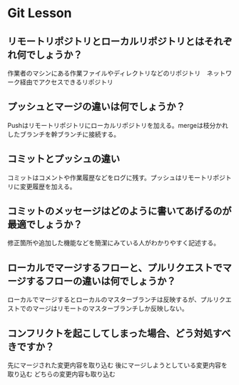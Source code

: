# Git Lesson

## リモートリポジトリとローカルリポジトリとはそれぞれ何でしょうか？
作業者のマシンにある作業ファイルやディレクトリなどのリポジトリ　ネットワーク経由でアクセスできるリポジトリ


## プッシュとマージの違いは何でしょうか？
Pushはリモートリポジトリにローカルリポジトリを加える。mergeは枝分かれしたブランチを幹ブランチに接続する。



## コミットとプッシュの違い
コミットはコメントや作業履歴などをログに残す。プッシュはリモートリポジトリに変更履歴を加える。


## コミットのメッセージはどのように書いてあげるのが最適でしょうか？
修正箇所や追加した機能などを簡潔にみている人がわかりやすく記述する。


## ローカルでマージするフローと、プルリクエストでマージするフローの違いは何でしょうか？
ローカルでマージするとローカルのマスターブランチは反映するが、プルリクエストでのマージはリモートのマスターブランチしか反映しない。


## コンフリクトを起こしてしまった場合、どう対処すべきですか？
先にマージされた変更内容を取り込む
後にマージしようとしている変更内容を取り込む
どちらの変更内容も取り込む
